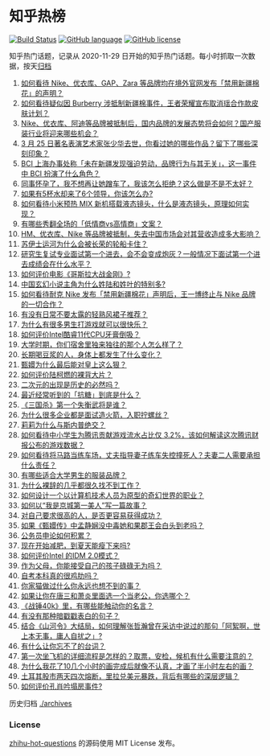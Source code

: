 # 知乎热榜
[![Build Status](https://github.com/ToWeLong/zhihu-hot-questions/workflows/CI/badge.svg)](https://github.com/ToWeLong/zhihu-hot-questions/actions)
[![GitHub language](https://img.shields.io/badge/language-golang-orange.svg)](https://golang.org/)
[![GitHub license](https://img.shields.io/github/license/ToWeLong/zhihu-hot-questions)](https://github.com/ToWeLong/zhihu-hot-questions/blob/main/LICENSE)

知乎热门话题，记录从 2020-11-29 日开始的知乎热门话题。每小时抓取一次数据，按天[归档](./archives)

<!-- BEGIN -->

1. [如何看待 Nike、优衣库、GAP、Zara 等品牌均在境外官网发布「禁用新疆棉花」的声明？](https://www.zhihu.com/question/451069593)
1. [如何看待疑似因 Burberry 涉抵制新疆棉事件，王者荣耀宣布取消瑶合作款皮肤计划？](https://www.zhihu.com/question/451169925)
1. [Nike、优衣库、阿迪等品牌被抵制后，国内品牌的发展态势将会如何？国产服装行业将迎来哪些机会？](https://www.zhihu.com/question/451125041)
1. [3 月 25 日著名表演艺术家张少华去世，你看过她的哪些作品？留下了哪些深刻印象？](https://www.zhihu.com/question/451179935)
1. [BCI 上海办事处称「未在新疆发现强迫劳动，品牌行为与其无关」，这一事件中 BCI 扮演了什么角色？](https://www.zhihu.com/question/451173342)
1. [同事怀孕了，我不想再让她蹭车了，我该怎么拒绝？这么做是不是不太好？](https://www.zhihu.com/question/423335938)
1. [如果有5杯水却来了6个领导，你该怎么办?](https://www.zhihu.com/question/451003725)
1. [如何看待小米预热 MIX 新机搭载液态镜头，什么是液态镜头，原理如何实现？](https://www.zhihu.com/question/451173645)
1. [有哪些秀翻全场的「低情商vs高情商」文案？](https://www.zhihu.com/question/451017822)
1. [HM、优衣库、Nike 等品牌被抵制，失去中国市场会对其营收造成多大影响？](https://www.zhihu.com/question/451133043)
1. [苏伊士运河为什么会被长荣的轮船卡住？](https://www.zhihu.com/question/450962730)
1. [研究生复试专业面试第一个进去，会不会变成炮灰？一般情况下面试第一个进去成绩会在什么水平？](https://www.zhihu.com/question/41253817)
1. [如何评价电影《哥斯拉大战金刚》?](https://www.zhihu.com/question/392093591)
1. [中国玄幻小说主角为什么姓陆和姓叶的特别多?](https://www.zhihu.com/question/449299078)
1. [如何看待耐克 Nike 发布「禁用新疆棉花」声明后，王一博终止与 Nike 品牌的一切合作？](https://www.zhihu.com/question/451104868)
1. [有没有日常不要太露的轻熟风裙子推荐？](https://www.zhihu.com/question/323077384)
1. [为什么有很多男生打游戏就可以很快乐？](https://www.zhihu.com/question/347424469)
1. [如何评价Intel酷睿11代CPU牙膏倒吸？](https://www.zhihu.com/question/441892505)
1. [大学时期，你们宿舍里独来独往的那个人怎么样了？](https://www.zhihu.com/question/391452296)
1. [长期喝豆浆的人，身体上都发生了什么变化？](https://www.zhihu.com/question/382035677)
1. [甄嬛为什么最后能对皇上这么狠？](https://www.zhihu.com/question/359327437)
1. [如何评价陆柯燃的裸背大片？](https://www.zhihu.com/question/450760485)
1. [二次元的出现是历史的必然吗？](https://www.zhihu.com/question/449973651)
1. [最近经常听到的「抗糖」到底是什么？](https://www.zhihu.com/question/283009911)
1. [《三国杀》第一个失衡武将是谁？](https://www.zhihu.com/question/423852389)
1. [为什么很多企业都是面试造火箭，入职拧螺丝？](https://www.zhihu.com/question/450862378)
1. [莉莉为什么与斯内普绝交？](https://www.zhihu.com/question/450891957)
1. [如何看待中小学生为腾讯贡献游戏流水占比仅 3.2%，该如何解读这次腾讯财报公布的游戏数据？](https://www.zhihu.com/question/451049373)
1. [如何看待将马路当练车场，丈夫指导妻子练车失控撞死人？夫妻二人需要承担什么责任？](https://www.zhihu.com/question/450965518)
1. [有哪些适合大学男生的服装品牌？](https://www.zhihu.com/question/282681681)
1. [为什么裸辞的几乎都很久找不到工作？](https://www.zhihu.com/question/430872977)
1. [如何设计一个以计算机技术人员为原型的奇幻世界的职业？](https://www.zhihu.com/question/450259655)
1. [如何以“我是京城第一美人”写一篇故事？](https://www.zhihu.com/question/437673871)
1. [对自己要求很高的人，是否更容易获得成功？](https://www.zhihu.com/question/449660956)
1. [如果《甄嬛传》中孟静娴没中毒她和果郡王会白头到老吗？](https://www.zhihu.com/question/445909292)
1. [公务员申论如何积累？](https://www.zhihu.com/question/62703465)
1. [现在开始减肥，到夏天能瘦下来吗?](https://www.zhihu.com/question/445556435)
1. [如何评价Intel 的IDM 2.0模式？](https://www.zhihu.com/question/450968934)
1. [作为父母，你能接受自己的孩子碌碌无为吗？](https://www.zhihu.com/question/449660969)
1. [自考本科真的很鸡肋吗？](https://www.zhihu.com/question/449076324)
1. [你家猫做过什么你永远也想不到的事？](https://www.zhihu.com/question/445086720)
1. [如果让你在唐三和萧炎里面选一个当老公，你选哪个？](https://www.zhihu.com/question/450778572)
1. [《战锤40k》里，有哪些能触动你的名言？](https://www.zhihu.com/question/450597554)
1. [有没有那种暗戳戳表白的句子？](https://www.zhihu.com/question/300244719)
1. [结合《山河令》大结局，如何理解张哲瀚曾在采访中说过的那句「阿絮啊，世上本无事，庸人自扰之」?](https://www.zhihu.com/question/450948884)
1. [有什么让你忘不了的台词？](https://www.zhihu.com/question/444259461)
1. [第一次坐飞机的详细流程是怎样的？取票，安检，候机有什么需要注意的？](https://www.zhihu.com/question/285349075)
1. [为什么我花了10几个小时的画完成后就像不认真，才画了半小时左右的画？](https://www.zhihu.com/question/448929275)
1. [土耳其股市两天四次熔断，里拉兑美元暴跌，背后有哪些的深层逻辑？](https://www.zhihu.com/question/450909538)
1. [如何评价孔肖吟塌房事件?](https://www.zhihu.com/question/451036267)

<!-- END -->

历史归档 [./archives](./archives)


### License
[zhihu-hot-questions](https://github.com/towelong/zhihu-hot-questions) 的源码使用 MIT License 发布。